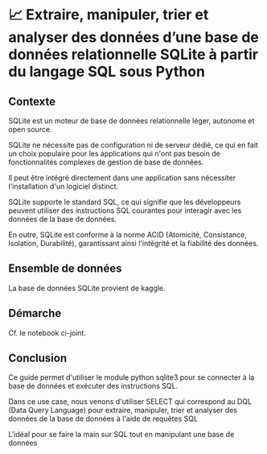 # 📈 Extraire, manipuler, trier et analyser des données d’une base de données relationnelle SQLite à partir du langage SQL sous Python



## Contexte

SQLite est un moteur de base de données relationnelle léger, autonome et open source.

SQLite ne nécessite pas de configuration ni de serveur dédié, ce qui en fait un choix populaire pour les applications qui n'ont pas besoin de fonctionnalités complexes de gestion de base de données.

Il peut être intégré directement dans une application sans nécessiter l'installation d'un logiciel distinct.

SQLite supporte le standard SQL, ce qui signifie que les développeurs peuvent utiliser des instructions SQL courantes pour interagir avec les données de la base de données.

En outre, SQLite est conforme à la norme ACID (Atomicité, Consistance, Isolation, Durabilité), garantissant ainsi l'intégrité et la fiabilité des données.




## Ensemble de données

La base de données SQLite provient de kaggle.



## Démarche

Cf. le notebook ci-joint.





## Conclusion

Ce guide permet d'utiliser le module python sqlite3 pour se connecter à la base de données et exécuter des instructions SQL.

Dans ce use case, nous venons d'utiliser SELECT qui correspond au DQL (Data Query Language) pour extraire, manipuler, trier et analyser des données de la base de données à l'aide de requêtes SQL

L'idéal pour se faire la main sur SQL tout en manipulant une base de données




